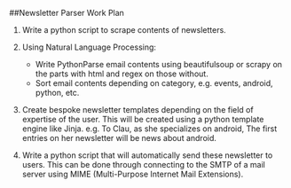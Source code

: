 ##Newsletter Parser Work Plan

1. Write a python script to scrape contents of newsletters.
2. Using Natural Language Processing:
	*	Write PythonParse email contents using beautifulsoup or scrapy on the parts with html and regex on those without.
	*	Sort email contents depending on category, e.g. events, android, python, etc.

3. Create bespoke newsletter templates depending on the field of expertise of the user. This will be created using a python template engine like Jinja. e.g. To Clau, as she specializes on android, The first entries on her newsletter will be news about android.

4. Write a python script that will automatically send these newsletter to users. This can be done through connecting to the SMTP of a mail server using MIME (Multi-Purpose Internet Mail Extensions).
